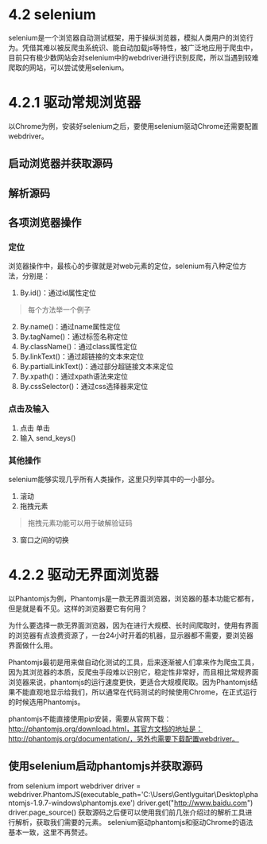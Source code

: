 # 4.2 selenium
selenium是一个浏览器自动测试框架，用于操纵浏览器，模拟人类用户的浏览行为。凭借其难以被反爬虫系统识、能自动加载js等特性，被广泛地应用于爬虫中，目前只有极少数网站会对selenium中的webdriver进行识别反爬，所以当遇到较难爬取的网站，可以尝试使用selenium。

# 4.2.1 驱动常规浏览器

以Chrome为例，安装好selenium之后，要使用selenium驱动Chrome还需要配置webdriver。

## 启动浏览器并获取源码

## 解析源码

## 各项浏览器操作
### 定位
浏览器操作中，最核心的步骤就是对web元素的定位，selenium有八种定位方法，分别是：
1. By.id()：通过id属性定位
> 每个方法举一个例子
2. By.name()：通过name属性定位
3. By.tagName()：通过标签名称定位
4. By.className()：通过class属性定位
5. By.linkText()：通过超链接的文本来定位
6. By.partialLinkText()：通过部分超链接文本来定位
7. By.xpath()：通过xpath语法来定位
8. By.cssSelector()：通过css选择器来定位

### 点击及输入
1. 点击
单击
2. 输入
send_keys()
### 其他操作
selenium能够实现几乎所有人类操作，这里只列举其中的一小部分。
1. 滚动
2. 拖拽元素
> 拖拽元素功能可以用于破解验证码
3. 窗口之间的切换
# 4.2.2 驱动无界面浏览器

以Phantomjs为例，Phantomjs是一款无界面浏览器，浏览器的基本功能它都有，但是就是看不见。这样的浏览器要它有何用？

为什么要选择一款无界面浏览器，因为在进行大规模、长时间爬取时，使用有界面的浏览器有点浪费资源了，一台24小时开着的机器，显示器都不需要，要浏览器界面做什么用。

Phantomjs最初是用来做自动化测试的工具，后来逐渐被人们拿来作为爬虫工具，因为其浏览器的本质，反爬虫手段难以识别它，稳定性非常好，而且相比常规界面浏览器来说，phantomjs的运行速度更快，更适合大规模爬取。因为Phantomjs结果不能直观地显示给我们，所以通常在代码测试的时候使用Chrome，在正式运行的时候选用Phantomjs。

phantomjs不能直接使用pip安装，需要从官网下载：http://phantomjs.org/download.html，其官方文档的地址是：http://phantomjs.org/documentation/，另外也需要下载配置webdriver。

## 使用selenium启动phantomjs并获取源码
from selenium import webdriver
driver = webdriver.PhantomJS(executable_path='C:\Users\Gentlyguitar\Desktop\phantomjs-1.9.7-windows\phantomjs.exe')
driver.get("http://www.baidu.com")
driver.page_source()
获取源码之后便可以使用我们前几张介绍过的解析工具进行解析，获取我们需要的元素。
selenium驱动phantomjs和驱动Chrome的语法基本一致，这里不再赘述。






